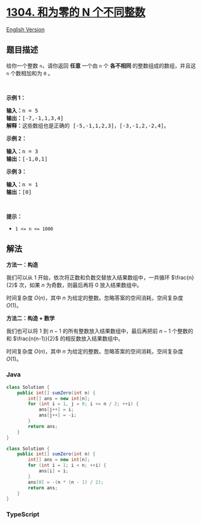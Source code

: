 # [1304. 和为零的 N 个不同整数](https://leetcode.cn/problems/find-n-unique-integers-sum-up-to-zero)

[English Version](/solution/1300-1399/1304.Find%20N%20Unique%20Integers%20Sum%20up%20to%20Zero/README_EN.md)

## 题目描述

<!-- 这里写题目描述 -->

<p>给你一个整数&nbsp;<code>n</code>，请你返回 <strong>任意&nbsp;</strong>一个由 <code>n</code>&nbsp;个 <strong>各不相同&nbsp;</strong>的整数组成的数组，并且这 <code>n</code> 个数相加和为 <code>0</code> 。</p>

<p>&nbsp;</p>

<p><strong>示例 1：</strong></p>

<pre><strong>输入：</strong>n = 5
<strong>输出：</strong>[-7,-1,1,3,4]
<strong>解释：</strong>这些数组也是正确的 [-5,-1,1,2,3]，[-3,-1,2,-2,4]。
</pre>

<p><strong>示例 2：</strong></p>

<pre><strong>输入：</strong>n = 3
<strong>输出：</strong>[-1,0,1]
</pre>

<p><strong>示例 3：</strong></p>

<pre><strong>输入：</strong>n = 1
<strong>输出：</strong>[0]
</pre>

<p>&nbsp;</p>

<p><strong>提示：</strong></p>

<ul>
	<li><code>1 &lt;= n &lt;= 1000</code></li>
</ul>

## 解法

**方法一：构造**

我们可以从 $1$ 开始，依次将正数和负数交替放入结果数组中，一共循环 $\frac{n}{2}$ 次，如果 $n$ 为奇数，则最后再将 $0$ 放入结果数组中。

时间复杂度 $O(n)$，其中 $n$ 为给定的整数。忽略答案的空间消耗，空间复杂度 $O(1)$。

**方法二：构造 + 数学**

我们也可以将 $1$ 到 $n-1$ 的所有整数放入结果数组中，最后再把前 $n-1$ 个整数的和 $\frac{n(n-1)}{2}$ 的相反数放入结果数组中。

时间复杂度 $O(n)$，其中 $n$ 为给定的整数。忽略答案的空间消耗，空间复杂度 $O(1)$。

### **Java**

```java
class Solution {
    public int[] sumZero(int n) {
        int[] ans = new int[n];
        for (int i = 1, j = 0; i <= n / 2; ++i) {
            ans[j++] = i;
            ans[j++] = -i;
        }
        return ans;
    }
}
```

```java
class Solution {
    public int[] sumZero(int n) {
        int[] ans = new int[n];
        for (int i = 1; i < n; ++i) {
            ans[i] = i;
        }
        ans[0] = -(n * (n - 1) / 2);
        return ans;
    }
}
```

### **TypeScript**
